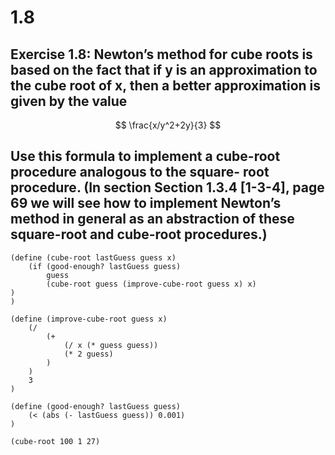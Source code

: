 # 1.8

## Exercise 1.8: Newton’s method for cube roots is based on the fact that if y is an approximation to the cube root of x, then a better approximation is given by the value

$$
\frac{x/y^2+2y}{3}
$$

## Use this formula to implement a cube-root procedure analogous to the square- root procedure. \(In section Section 1.3.4 \[1-3-4\], page 69 we will see how to implement Newton’s method in general as an abstraction of these square-root and cube-root procedures.\)

```eval-scheme
(define (cube-root lastGuess guess x)
    (if (good-enough? lastGuess guess)
        guess
        (cube-root guess (improve-cube-root guess x) x)
)
)

(define (improve-cube-root guess x)
    (/
        (+
            (/ x (* guess guess))
            (* 2 guess)
        )
    )
    3
)

(define (good-enough? lastGuess guess)
    (< (abs (- lastGuess guess)) 0.001)
)
```

```eval-scheme
(cube-root 100 1 27)
```

